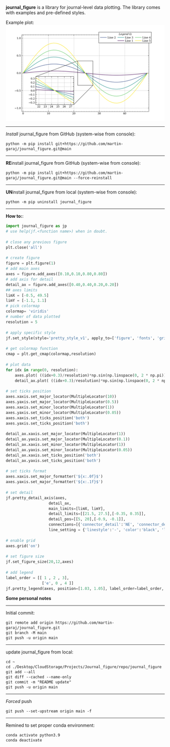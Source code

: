 **journal_figure** is a library for journal-level data plotting.
The library comes with examples and pre-defined styles. 

Example plot:
![pretty_style_v1](pretty_style_v1.png)

---
*Install* journal_figure from GitHub (system-wise from console):
```console
python -m pip install git+https://github.com/martin-garaj/journal_figure.git@main
```

---
**RE**install journal_figure from GitHub (system-wise from console):
```console
python -m pip install git+https://github.com/martin-garaj/journal_figure.git@main --force-reinstall
```

---
**UN**install journal_figure from local (system-wise from console):

```console
python -m pip uninstall journal_figure
```

---
**How to:**:

```python
import journal_figure as jp
# use help(jf.<function name>) when in doubt.

# close any previous figure
plt.close('all')

# create figure
figure = plt.figure(1)
# add main axes
axes = figure.add_axes([0.10,0.10,0.80,0.80])
# add axis for detail
detail_ax = figure.add_axes([0.40,0.40,0.20,0.20])
## axes limits
limX = [-0.5, 49.5]
limY = [-1.1, 1.1]
# pick colormap
colormap= 'viridis'
# number of data plotted
resolution = 5

# apply specific style
jf.set_style(style='pretty_style_v1', apply_to=['figure', 'fonts', 'grid', 'ticks', 'legend'])

# get colormap function
cmap = plt.get_cmap(colormap,resolution)

# plot data
for idx in range(0, resolution):
    axes.plot( ((idx+0.3)/resolution)*np.sin(np.linspace(0, 2 * np.pi)), color=cmap(idx), label = 'Line '+str(idx+1))
    detail_ax.plot( ((idx+0.3)/resolution)*np.sin(np.linspace(0, 2 * np.pi)), color=cmap(idx))

# set ticks position
axes.xaxis.set_major_locator(MultipleLocator(10))
axes.yaxis.set_major_locator(MultipleLocator(0.5))
axes.xaxis.set_minor_locator(MultipleLocator(1))
axes.yaxis.set_minor_locator(MultipleLocator(0.05))
axes.xaxis.set_ticks_position('both')
axes.yaxis.set_ticks_position('both')

detail_ax.xaxis.set_major_locator(MultipleLocator(1))
detail_ax.yaxis.set_major_locator(MultipleLocator(0.1))
detail_ax.xaxis.set_minor_locator(MultipleLocator(1))
detail_ax.yaxis.set_minor_locator(MultipleLocator(0.05))
detail_ax.xaxis.set_ticks_position('both')
detail_ax.yaxis.set_ticks_position('both')

# set ticks format
axes.xaxis.set_major_formatter('${x:.0f}$')
axes.yaxis.set_major_formatter('${x:.1f}$')

# set detail
jf.pretty_detail_axis(axes,
                   detail_ax,
                   main_limits=[limX, limY],
                   detail_limits=[[21.5, 27.5],[-0.35, 0.35]],
                   detail_pos=[[5, 20],[-0.9, -0.1]],
                   connections=[{'connector_detail':'NE', 'connector_detail_ax':'NE'}, {'connector_detail':'SW', 'connector_detail_ax':'SW'}],
                   line_setting = {'linestyle':'-', 'color':'black', 'linewidth':1.0, 'alpha':1.0} )

# enable grid
axes.grid('on')

# set figure size
jf.set_figure_size(20,12,axes)

# add legend
label_order = [[ 1 , 2 , 3],
                ['e', 0 , 4 ]]
jf.pretty_legend(axes, position=[1.03, 1.05], label_order=label_order, title='$Legend \; \Omega$')

```



**Some personal notes**

---
Initial commit:
```console
git remote add origin https://github.com/martin-garaj/journal_figure.git
git branch -M main
git push -u origin main
```

---
update journal_figure from local:
```console
cd ~
cd ./Desktop/CloudStorage/Projects/Journal_figure/repo/journal_figure
git add --all
git diff --cached --name-only
git commit -m "README update"
git push -u origin main
```

---
*Forced* push
```console
git push --set-upstream origin main -f
```

---
Remined to set proper conda environment:
```console
conda activate python3.9
conda deactivate
```




